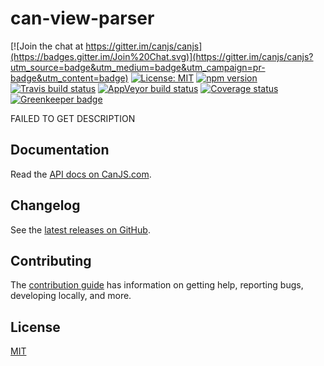 # can-view-parser

[![Join the chat at https://gitter.im/canjs/canjs](https://badges.gitter.im/Join%20Chat.svg)](https://gitter.im/canjs/canjs?utm_source=badge&utm_medium=badge&utm_campaign=pr-badge&utm_content=badge)
[![License: MIT](https://img.shields.io/badge/license-MIT-blue.svg)](https://github.com/canjs/can-view-parser/blob/master/LICENSE.md)
[![npm version](https://badge.fury.io/js/can-view-parser.svg)](https://www.npmjs.com/package/can-view-parser)
[![Travis build status](https://travis-ci.org/canjs/can-view-parser.svg?branch=master)](https://travis-ci.org/canjs/can-view-parser)
[![AppVeyor build status](https://ci.appveyor.com/api/projects/status/github/canjs/can-view-parser?branch=master&svg=true)](https://ci.appveyor.com/project/matthewp/can-view-parser)
[![Coverage status](https://coveralls.io/repos/github/canjs/can-view-parser/badge.svg?branch=master)](https://coveralls.io/github/canjs/can-view-parser?branch=master)
[![Greenkeeper badge](https://badges.greenkeeper.io/canjs/can-view-parser.svg)](https://greenkeeper.io/)

FAILED TO GET DESCRIPTION

## Documentation

Read the [API docs on CanJS.com](https://canjs.com/doc/can-view-parser.html).

## Changelog

See the [latest releases on GitHub](https://github.com/canjs/can-view-parser/releases).

## Contributing

The [contribution guide](https://github.com/canjs/can-view-parser/blob/master/CONTRIBUTING.md) has information on getting help, reporting bugs, developing locally, and more.

## License

[MIT](https://github.com/canjs/can-view-parser/blob/master/LICENSE.md)

